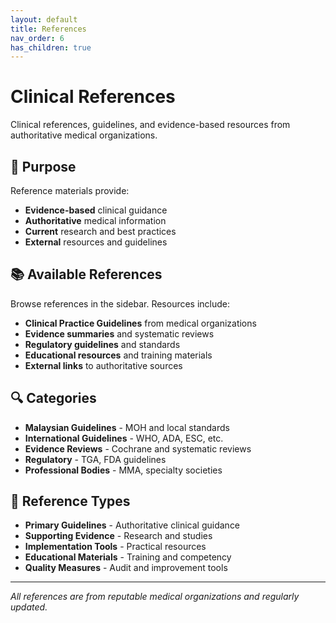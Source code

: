 ```yaml
---
layout: default
title: References
nav_order: 6
has_children: true
---
```


# Clinical References

Clinical references, guidelines, and evidence-based resources from authoritative medical organizations.

## 🎯 Purpose

Reference materials provide:
- **Evidence-based** clinical guidance
- **Authoritative** medical information
- **Current** research and best practices
- **External** resources and guidelines

## 📚 Available References

Browse references in the sidebar. Resources include:

- **Clinical Practice Guidelines** from medical organizations
- **Evidence summaries** and systematic reviews
- **Regulatory guidelines** and standards
- **Educational resources** and training materials
- **External links** to authoritative sources

## 🔍 Categories

- **Malaysian Guidelines** - MOH and local standards
- **International Guidelines** - WHO, ADA, ESC, etc.
- **Evidence Reviews** - Cochrane and systematic reviews
- **Regulatory** - TGA, FDA guidelines
- **Professional Bodies** - MMA, specialty societies

## 📖 Reference Types

- **Primary Guidelines** - Authoritative clinical guidance
- **Supporting Evidence** - Research and studies
- **Implementation Tools** - Practical resources
- **Educational Materials** - Training and competency
- **Quality Measures** - Audit and improvement tools

---

*All references are from reputable medical organizations and regularly updated.*

